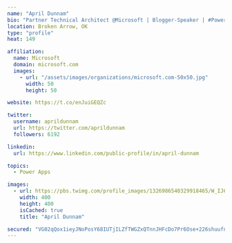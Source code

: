 ```yaml
---
name: "April Dunnam"
bio: "Partner Technical Architect @Microsoft | Blogger-Speaker | #PowerApps, #PowerAutomate, #Office365, #SharePoint | #WIT | #Karaoke Queen"
location: Broken Arrow, OK
type: "profile"
heat: 149

affiliation:
  name: Microsoft
  domain: microsoft.com
  images:
    - url: "/assets/images/organizations/microsoft.com-50x50.jpg"
      width: 50
      height: 50

website: https://t.co/enJuiGEQZc

twitter:
  username: aprildunnam
  url: https://twitter.com/aprildunnam
  followers: 6192

linkedin:
  url: https://www.linkedin.com/public-profile/in/april-dunnam

topics:
  - Power Apps

images:
  - url: https://pbs.twimg.com/profile_images/1326986540329918465/W_IJ6Ih2_400x400.jpg
    width: 400
    height: 400
    isCached: true
    title: "April Dunnam"

secured: "VG02qQox1ieyJNoPosY68IUTjILZfTWGZxQTnnJHFcDo7Pr6Ose+226shuufnRa46OIoc5dvaDmCEf9IFCSQikHs1ufj2VuL9nYRUwnMHYHbMOZOwxDkUeZhK3EKHAw/n44HrtU+U0+uP1vYzknnC987t6Roe6xxzrV4gnutJb2hakeS+lhuSTvO3QqLQmlV878Mzyyxk+4mrDxf8OyxFJ/fVu7TW2dCaamHk9ks0nALKoVm1RjnCJH66s5SWurstm11r89a08A3lvi/nw8zuQxdl7gLvTpAELynOmviC2dsuOOzhnKPLGUZ0gqzvORzK6856sdODdkIxtIu0kk0dIrm1Z15tTRmYq/u15u3m9vlvWG8NKRAaaMcHUCT333zwLbEC3LBMRgk5VGem9NSz0BDo2gPo93cm5FZxGeaRcI=;1H35uaqWDp0jNuw0eqo2Cg=="
---
```


